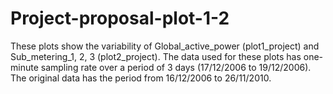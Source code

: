 # Project-proposal-plot-1-2
These plots show the variability of Global_active_power (plot1_project) and Sub_metering_1, 2, 3 (plot2_project). 
The data used for these plots has one-minute sampling rate over a period of 3 days (17/12/2006 to 19/12/2006).
The original data has the period from 16/12/2006 to 26/11/2010.
